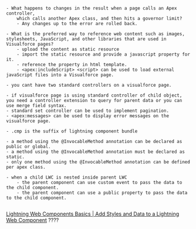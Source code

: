 

```

- What happens to changes in the result when a page calls an Apex controller, 
	which calls another Apex class, and then hits a governor limit?
	- Any changes up to the error are rolled back.
  
- What is the preferred way to reference web content such as images, stylesheets, JavaScript, and other libraries that are used in Visualforce pages?
	- upload the content as static resource
	- import the static resource and provide a javascript property for it.
	- reference the property in html template.
	- <apex:includeScript> <script> can be used to load external javaScript files into a Visualforce page.
 
- you cant have two standard controllers on a visualforce page.

- if visualforce page is using standard controller of child object, you need a controller extension to query for parent data or you can use merge field syntax.
- standard set controller can be used to implement pagination.
- <apex:messages> can be used to display error messages on the visualforce page.

- .cmp is the suffix of lightning component bundle

- a method using the @InvocableMethod annotation can be declared as public or global.
- a method using the @InvocableMethod annotation must be declared as static.
- only one method using the @InvocableMethod annotation can be defined per apex class.

- when a child LWC is nested inside parent LWC
	- the parent component can use custom event to pass the data to the child component.
	- the parent component can use a public property to pass the data to the child component.


```



[Lightning Web Components Basics | Add Styles and Data to a Lightning Web Component](https://trailhead.salesforce.com/content/learn/modules/lightning-web-components-basics/add-styles-and-data-to-a-lightning-web-component?trailmix_creator_id=strailhead&trailmix_slug=prepare-for-your-salesforce-platform-developer-i-credential) ????
